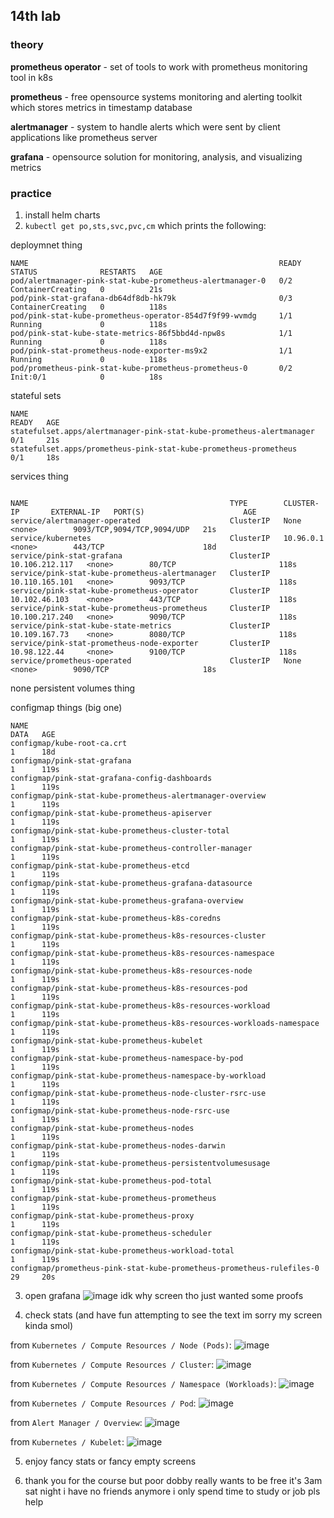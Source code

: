 ## 14th lab

### theory

**prometheus operator** - set of tools to work with prometheus monitoring tool in k8s

**prometheus** - free opensource systems monitoring and alerting toolkit which stores metrics in timestamp database

**alertmanager** - system to handle alerts which were sent by client applications like prometheus server

**grafana** - opensource solution for monitoring, analysis, and visualizing metrics

### practice

1. install helm charts
2. `kubectl get po,sts,svc,pvc,cm` which prints the following:

deploymnet thing
```shell
NAME                                                        READY   STATUS              RESTARTS   AGE
pod/alertmanager-pink-stat-kube-prometheus-alertmanager-0   0/2     ContainerCreating   0          21s
pod/pink-stat-grafana-db64df8db-hk79k                       0/3     ContainerCreating   0          118s
pod/pink-stat-kube-prometheus-operator-854d7f9f99-wvmdg     1/1     Running             0          118s
pod/pink-stat-kube-state-metrics-86f5bbd4d-npw8s            1/1     Running             0          118s
pod/pink-stat-prometheus-node-exporter-ms9x2                1/1     Running             0          118s
pod/prometheus-pink-stat-kube-prometheus-prometheus-0       0/2     Init:0/1            0          18s
```
stateful sets
```shell
NAME                                                                   READY   AGE
statefulset.apps/alertmanager-pink-stat-kube-prometheus-alertmanager   0/1     21s
statefulset.apps/prometheus-pink-stat-kube-prometheus-prometheus       0/1     18s
```
services thing
```shell

NAME                                             TYPE        CLUSTER-IP       EXTERNAL-IP   PORT(S)                      AGE
service/alertmanager-operated                    ClusterIP   None             <none>        9093/TCP,9094/TCP,9094/UDP   21s
service/kubernetes                               ClusterIP   10.96.0.1        <none>        443/TCP                      18d
service/pink-stat-grafana                        ClusterIP   10.106.212.117   <none>        80/TCP                       118s
service/pink-stat-kube-prometheus-alertmanager   ClusterIP   10.110.165.101   <none>        9093/TCP                     118s
service/pink-stat-kube-prometheus-operator       ClusterIP   10.102.46.103    <none>        443/TCP                      118s
service/pink-stat-kube-prometheus-prometheus     ClusterIP   10.100.217.240   <none>        9090/TCP                     118s
service/pink-stat-kube-state-metrics             ClusterIP   10.109.167.73    <none>        8080/TCP                     118s
service/pink-stat-prometheus-node-exporter       ClusterIP   10.98.122.44     <none>        9100/TCP                     118s
service/prometheus-operated                      ClusterIP   None             <none>        9090/TCP                     18s
```
none persistent volumes thing

configmap things (big one)
```shell
NAME                                                                    DATA   AGE
configmap/kube-root-ca.crt                                              1      18d
configmap/pink-stat-grafana                                             1      119s
configmap/pink-stat-grafana-config-dashboards                           1      119s
configmap/pink-stat-kube-prometheus-alertmanager-overview               1      119s
configmap/pink-stat-kube-prometheus-apiserver                           1      119s
configmap/pink-stat-kube-prometheus-cluster-total                       1      119s
configmap/pink-stat-kube-prometheus-controller-manager                  1      119s
configmap/pink-stat-kube-prometheus-etcd                                1      119s
configmap/pink-stat-kube-prometheus-grafana-datasource                  1      119s
configmap/pink-stat-kube-prometheus-grafana-overview                    1      119s
configmap/pink-stat-kube-prometheus-k8s-coredns                         1      119s
configmap/pink-stat-kube-prometheus-k8s-resources-cluster               1      119s
configmap/pink-stat-kube-prometheus-k8s-resources-namespace             1      119s
configmap/pink-stat-kube-prometheus-k8s-resources-node                  1      119s
configmap/pink-stat-kube-prometheus-k8s-resources-pod                   1      119s
configmap/pink-stat-kube-prometheus-k8s-resources-workload              1      119s
configmap/pink-stat-kube-prometheus-k8s-resources-workloads-namespace   1      119s
configmap/pink-stat-kube-prometheus-kubelet                             1      119s
configmap/pink-stat-kube-prometheus-namespace-by-pod                    1      119s
configmap/pink-stat-kube-prometheus-namespace-by-workload               1      119s
configmap/pink-stat-kube-prometheus-node-cluster-rsrc-use               1      119s
configmap/pink-stat-kube-prometheus-node-rsrc-use                       1      119s
configmap/pink-stat-kube-prometheus-nodes                               1      119s
configmap/pink-stat-kube-prometheus-nodes-darwin                        1      119s
configmap/pink-stat-kube-prometheus-persistentvolumesusage              1      119s
configmap/pink-stat-kube-prometheus-pod-total                           1      119s
configmap/pink-stat-kube-prometheus-prometheus                          1      119s
configmap/pink-stat-kube-prometheus-proxy                               1      119s
configmap/pink-stat-kube-prometheus-scheduler                           1      119s
configmap/pink-stat-kube-prometheus-workload-total                      1      119s
configmap/prometheus-pink-stat-kube-prometheus-prometheus-rulefiles-0   29     20s
```
3. open grafana
![image](https://user-images.githubusercontent.com/63815121/206880723-46bd7510-4445-4e32-8a63-f015234f4cbc.png)
idk why screen tho just wanted some proofs

4. check stats (and have fun attempting to see the text im sorry my screen kinda smol)

from `Kubernetes / Compute Resources / Node (Pods)`:
![image](https://user-images.githubusercontent.com/63815121/206880735-0be66091-ceab-40b6-8891-60cfba6deae8.png)

from `Kubernetes / Compute Resources / Cluster`:
![image](https://user-images.githubusercontent.com/63815121/206880755-b70c9ec0-5660-486e-8b63-b4a196fafd42.png)

from `Kubernetes / Compute Resources / Namespace (Workloads)`:
![image](https://user-images.githubusercontent.com/63815121/206880767-9909f839-940a-45e4-9f2c-5f3d8350c7de.png)

from `Kubernetes / Compute Resources / Pod`:
![image](https://user-images.githubusercontent.com/63815121/206880773-1537cd2d-dc21-4139-a4b0-4411a8129220.png)

from `Alert Manager / Overview`:
![image](https://user-images.githubusercontent.com/63815121/206880774-d9c50cf4-50f1-4af7-9e4c-f45cb08f125d.png)

from `Kubernetes / Kubelet`:
![image](https://user-images.githubusercontent.com/63815121/206880779-192cfb6c-d1ba-4dca-896b-d767a3b8f41d.png)

5. enjoy fancy stats or fancy empty screens

6. thank you for the course but poor dobby really wants to be free it's 3am sat night i have no friends anymore i only spend time to study or job pls help

